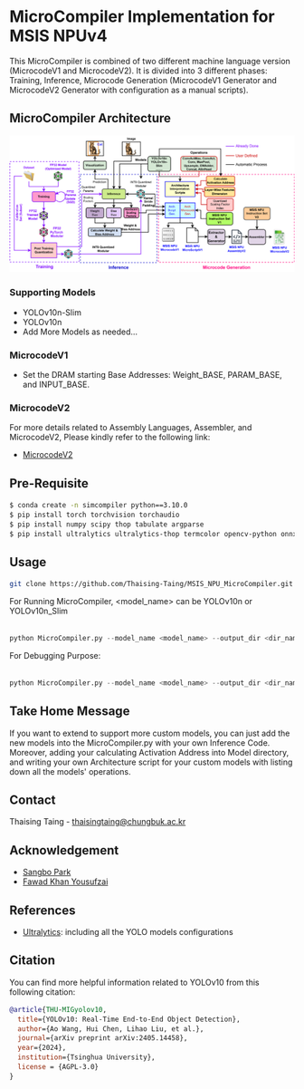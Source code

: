 # MicroCompiler Implementation for MSIS NPUv4
This MicroCompiler is combined of two different machine language version (MicrocodeV1 and MicrocodeV2). It is divided into 3 different phases: Training, Inference, Microcode Generation (MicrocodeV1 Generator and MicrocodeV2 Generator with configuration as a manual scripts).

## MicroCompiler Architecture

![MicroCompiler](MicroCompiler.png)

### Supporting Models
- YOLOv10n-Slim
- YOLOv10n
- Add More Models as needed...

### MicrocodeV1
* Set the DRAM starting Base Addresses: Weight_BASE, PARAM_BASE, and INPUT_BASE. 

### MicrocodeV2
For more details related to Assembly Languages, Assembler, and MicrocodeV2, Please kindly refer to the following link: 
* [MicrocodeV2](http://10.125.150.56:5000/sharing/y8Q04QCE3)

## Pre-Requisite 
```bash
$ conda create -n simcompiler python==3.10.0
$ pip install torch torchvision torchaudio
$ pip install numpy scipy thop tabulate argparse
$ pip install ultralytics ultralytics-thop termcolor opencv-python onnx onnxruntime 
```

## Usage
```bash
git clone https://github.com/Thaising-Taing/MSIS_NPU_MicroCompiler.git
``` 

For Running MicroCompiler, <model_name> can be YOLOv10n or YOLOv10n_Slim

```python

python MicroCompiler.py --model_name <model_name> --output_dir <dir_name> --image_path <image_path>

```

For Debugging Purpose: 

```python

python MicroCompiler.py --model_name <model_name> --output_dir <dir_name> --image_path <image_path> --DEBUG True --DEBUG_Write True

```

## Take Home Message
If you want to extend to support more custom models, you can just add the new models into the MicroCompiler.py with your own Inference Code. Moreover, adding your calculating Activation Address into Model directory, and writing your own Architecture script for your custom models with listing down all the models' operations.

## Contact
Thaising Taing - thaisingtaing@chungbuk.ac.kr

## Acknowledgement
- [Sangbo Park](sangbopark@chungbuk.ac.kr)
- [Fawad Khan Yousufzai](https://github.com/gofky)

## References
* [Ultralytics](https://github.com/ultralytics): including all the YOLO models configurations 

## Citation
You can find more helpful information related to YOLOv10 from this following citation: 

```bibtex
@article{THU-MIGyolov10,
  title={YOLOv10: Real-Time End-to-End Object Detection},
  author={Ao Wang, Hui Chen, Lihao Liu, et al.},
  journal={arXiv preprint arXiv:2405.14458},
  year={2024},
  institution={Tsinghua University},
  license = {AGPL-3.0}
}
```